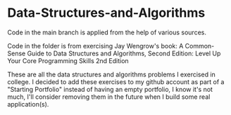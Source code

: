 # Data-Structures-and-Algorithms

Code in the main branch is applied from the help of various sources.

Code in the folder is from exercising Jay Wengrow's book: A Common-Sense Guide to Data Structures and Algorithms, Second Edition: Level Up Your Core Programming Skills 2nd Edition



These are all the data structures and algorithms problems I exercised in college. I decided to add these exercises to my github account as part of a "Starting Portfolio" instead of having an empty portfolio, I know it's not much, I'll consider removing them in the future when I build some real application(s).
